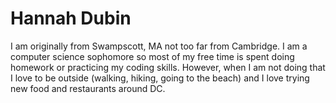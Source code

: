 # Hannah Dubin 

I am originally from Swampscott, MA not too far from Cambridge. I am a computer science sophomore 
so most of my free time is spent doing homework or practicing my coding skills. However, when I am 
not doing that I love to be outside (walking, hiking, going to the beach) and I love trying new food
and restaurants around DC.
